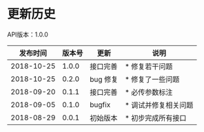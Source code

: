 # 更新历史 #
API版本：1.0.0

|发布时间|版本号|更新|说明|
|---|---|---|---|
|2018-10-25|1.0.0|接口完善|* 修复若干问题|
|2018-10-25|0.2.0|bug 修复|* 修复了一些问题|
|2018-09-20|0.1.1|接口完善|* 必传参数标注|
|2018-09-05|0.1.0|bugfix|* 调试并修复相关问题|
|2018-08-29|0.0.1|初始版本|* 初步完成所有接口|